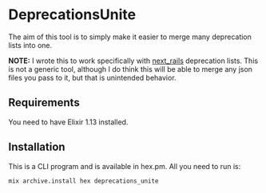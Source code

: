 # DeprecationsUnite

The aim of this tool is to simply make it easier to merge many deprecation lists into one.

**NOTE:** I wrote this to work specifically with [next_rails](https://github.com/fastruby/next_rails) deprecation lists. This is not a generic tool, although
I do think this will be able to merge any json files you pass to it, but that is unintended behavior.

## Requirements

You need to have Elixir 1.13 installed.

## Installation

This is a CLI program and is available in hex.pm. All you need to run is:

```bash
mix archive.install hex deprecations_unite
```

